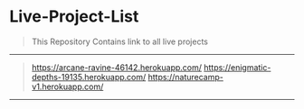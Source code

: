 # Live-Project-List
>This Repository Contains link to all live projects
***
>https://arcane-ravine-46142.herokuapp.com/
>https://enigmatic-depths-19135.herokuapp.com/
>https://naturecamp-v1.herokuapp.com/
***
